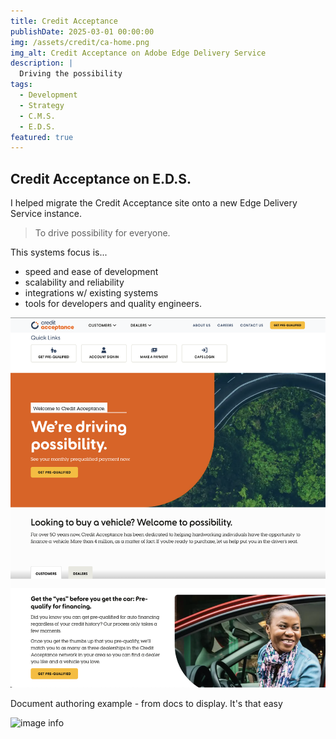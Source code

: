 ```yaml
---
title: Credit Acceptance
publishDate: 2025-03-01 00:00:00
img: /assets/credit/ca-home.png
img_alt: Credit Acceptance on Adobe Edge Delivery Service
description: |
  Driving the possibility
tags:
  - Development
  - Strategy
  - C.M.S.
  - E.D.S.
featured: true
---
```


## Credit Acceptance on E.D.S.
I helped migrate the Credit Acceptance site onto a new Edge Delivery Service instance. 

> To drive possibility for everyone.

This systems focus is...
 - speed and ease of development
 - scalability and reliability
 - integrations w/ existing systems
 - tools for developers and quality engineers. 


![image info](/public/assets/credit/credit-acceptance-hp.png)

Document authoring example - from docs to display. It's that easy

![image info](/public/assets/credit/ca-doc-authoring.png)

<!-- See it live at <a href="https://www.creditacceptance.com/" target="_blank">creditacceptance.com</a> -->

